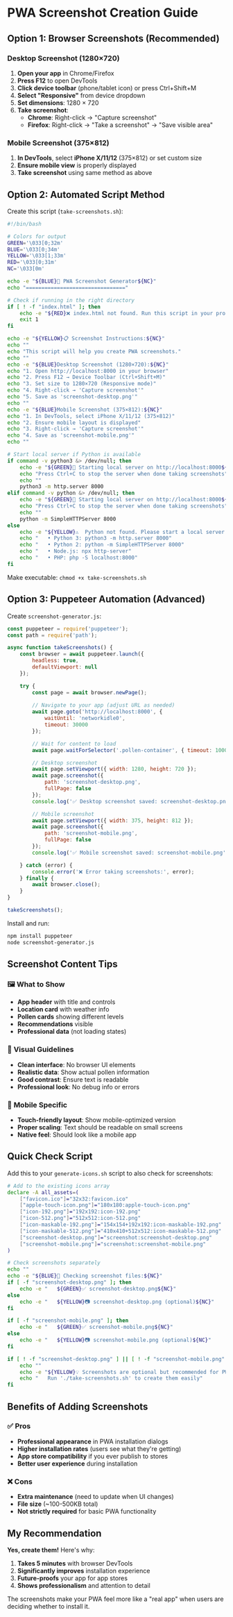 # PWA Screenshot Creation Guide

## Option 1: Browser Screenshots (Recommended)

### Desktop Screenshot (1280×720)
1. **Open your app** in Chrome/Firefox
2. **Press F12** to open DevTools
3. **Click device toolbar** (phone/tablet icon) or press Ctrl+Shift+M
4. **Select "Responsive"** from device dropdown
5. **Set dimensions**: 1280 × 720
6. **Take screenshot**:
   - **Chrome**: Right-click → "Capture screenshot"
   - **Firefox**: Right-click → "Take a screenshot" → "Save visible area"

### Mobile Screenshot (375×812)
1. **In DevTools**, select **iPhone X/11/12** (375×812) or set custom size
2. **Ensure mobile view** is properly displayed
3. **Take screenshot** using same method as above

## Option 2: Automated Script Method

Create this script (`take-screenshots.sh`):

```bash
#!/bin/bash

# Colors for output
GREEN='\033[0;32m'
BLUE='\033[0;34m'
YELLOW='\033[1;33m'
RED='\033[0;31m'
NC='\033[0m'

echo -e "${BLUE}📸 PWA Screenshot Generator${NC}"
echo "================================"

# Check if running in the right directory
if [ ! -f "index.html" ]; then
    echo -e "${RED}❌ index.html not found. Run this script in your project directory.${NC}"
    exit 1
fi

echo -e "${YELLOW}📋 Screenshot Instructions:${NC}"
echo ""
echo "This script will help you create PWA screenshots."
echo ""
echo -e "${BLUE}Desktop Screenshot (1280×720):${NC}"
echo "1. Open http://localhost:8000 in your browser"
echo "2. Press F12 → Device Toolbar (Ctrl+Shift+M)"
echo "3. Set size to 1280×720 (Responsive mode)"
echo "4. Right-click → 'Capture screenshot'"
echo "5. Save as 'screenshot-desktop.png'"
echo ""
echo -e "${BLUE}Mobile Screenshot (375×812):${NC}"
echo "1. In DevTools, select iPhone X/11/12 (375×812)"
echo "2. Ensure mobile layout is displayed"
echo "3. Right-click → 'Capture screenshot'"
echo "4. Save as 'screenshot-mobile.png'"
echo ""

# Start local server if Python is available
if command -v python3 &> /dev/null; then
    echo -e "${GREEN}🚀 Starting local server on http://localhost:8000${NC}"
    echo "Press Ctrl+C to stop the server when done taking screenshots"
    echo ""
    python3 -m http.server 8000
elif command -v python &> /dev/null; then
    echo -e "${GREEN}🚀 Starting local server on http://localhost:8000${NC}"
    echo "Press Ctrl+C to stop the server when done taking screenshots"
    echo ""
    python -m SimpleHTTPServer 8000
else
    echo -e "${YELLOW}⚠️  Python not found. Please start a local server manually:${NC}"
    echo "   • Python 3: python3 -m http.server 8000"
    echo "   • Python 2: python -m SimpleHTTPServer 8000"
    echo "   • Node.js: npx http-server"
    echo "   • PHP: php -S localhost:8000"
fi
```

Make executable: `chmod +x take-screenshots.sh`

## Option 3: Puppeteer Automation (Advanced)

Create `screenshot-generator.js`:

```javascript
const puppeteer = require('puppeteer');
const path = require('path');

async function takeScreenshots() {
    const browser = await puppeteer.launch({
        headless: true,
        defaultViewport: null
    });

    try {
        const page = await browser.newPage();
        
        // Navigate to your app (adjust URL as needed)
        await page.goto('http://localhost:8000', { 
            waitUntil: 'networkidle0',
            timeout: 30000
        });

        // Wait for content to load
        await page.waitForSelector('.pollen-container', { timeout: 10000 });

        // Desktop screenshot
        await page.setViewport({ width: 1280, height: 720 });
        await page.screenshot({ 
            path: 'screenshot-desktop.png',
            fullPage: false
        });
        console.log('✅ Desktop screenshot saved: screenshot-desktop.png');

        // Mobile screenshot  
        await page.setViewport({ width: 375, height: 812 });
        await page.screenshot({
            path: 'screenshot-mobile.png', 
            fullPage: false
        });
        console.log('✅ Mobile screenshot saved: screenshot-mobile.png');

    } catch (error) {
        console.error('❌ Error taking screenshots:', error);
    } finally {
        await browser.close();
    }
}

takeScreenshots();
```

Install and run:
```bash
npm install puppeteer
node screenshot-generator.js
```

## Screenshot Content Tips

### 🖼️ **What to Show**
- **App header** with title and controls
- **Location card** with weather info
- **Pollen cards** showing different levels
- **Recommendations** visible
- **Professional data** (not loading states)

### 🎨 **Visual Guidelines**
- **Clean interface**: No browser UI elements
- **Realistic data**: Show actual pollen information
- **Good contrast**: Ensure text is readable
- **Professional look**: No debug info or errors

### 📱 **Mobile Specific**
- **Touch-friendly layout**: Show mobile-optimized version
- **Proper scaling**: Text should be readable on small screens
- **Native feel**: Should look like a mobile app

## Quick Check Script

Add this to your `generate-icons.sh` script to also check for screenshots:

```bash
# Add to the existing icons array
declare -A all_assets=(
    ["favicon.ico"]="32x32:favicon.ico"
    ["apple-touch-icon.png"]="180x180:apple-touch-icon.png"
    ["icon-192.png"]="192x192:icon-192.png"
    ["icon-512.png"]="512x512:icon-512.png"
    ["icon-maskable-192.png"]="154x154+192x192:icon-maskable-192.png"
    ["icon-maskable-512.png"]="410x410+512x512:icon-maskable-512.png"
    ["screenshot-desktop.png"]="screenshot:screenshot-desktop.png"
    ["screenshot-mobile.png"]="screenshot:screenshot-mobile.png"
)

# Check screenshots separately
echo ""
echo -e "${BLUE}📸 Checking screenshot files:${NC}"
if [ -f "screenshot-desktop.png" ]; then
    echo -e "   ${GREEN}✅ screenshot-desktop.png${NC}"
else
    echo -e "   ${YELLOW}📷 screenshot-desktop.png (optional)${NC}"
fi

if [ -f "screenshot-mobile.png" ]; then
    echo -e "   ${GREEN}✅ screenshot-mobile.png${NC}"
else
    echo -e "   ${YELLOW}📷 screenshot-mobile.png (optional)${NC}"
fi

if [ ! -f "screenshot-desktop.png" ] || [ ! -f "screenshot-mobile.png" ]; then
    echo ""
    echo -e "${YELLOW}💡 Screenshots are optional but recommended for PWA stores${NC}"
    echo "   Run './take-screenshots.sh' to create them easily"
fi
```

## Benefits of Adding Screenshots

### ✅ **Pros**
- **Professional appearance** in PWA installation dialogs
- **Higher installation rates** (users see what they're getting)
- **App store compatibility** if you ever publish to stores
- **Better user experience** during installation

### ❌ **Cons**
- **Extra maintenance** (need to update when UI changes)
- **File size** (~100-500KB total)
- **Not strictly required** for basic PWA functionality

## My Recommendation

**Yes, create them!** Here's why:

1. **Takes 5 minutes** with browser DevTools
2. **Significantly improves** installation experience  
3. **Future-proofs** your app for app stores
4. **Shows professionalism** and attention to detail

The screenshots make your PWA feel more like a "real app" when users are deciding whether to install it.